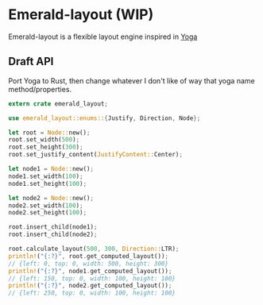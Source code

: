 # Emerald-layout (WIP)

Emerald-layout is a flexible layout engine inspired in
[Yoga](https://github.com/facebook/yoga)

## Draft API

Port Yoga to Rust, then change whatever I don't like of way
that yoga name method/properties.

```rust
extern crate emerald_layout;

use emerald_layout::enums::{Justify, Direction, Node};

let root = Node::new();
root.set_width(500);
root.set_height(300);
root.set_justify_content(JustifyContent::Center);

let node1 = Node::new();
node1.set_width(100);
node1.set_height(100);

let node2 = Node::new();
node2.set_width(100);
node2.set_height(100);

root.insert_child(node1);
root.insert_child(node2);

root.calculate_layout(500, 300, Direction::LTR);
println!("{:?}", root.get_computed_layout());
// {left: 0, top: 0, width: 500, height: 300}
println!("{:?}", node1.get_computed_layout());
// {left: 150, top: 0, width: 100, height: 100}
println!("{:?}", node2.get_computed_layout());
// {left: 250, top: 0, width: 100, height: 100}
```

